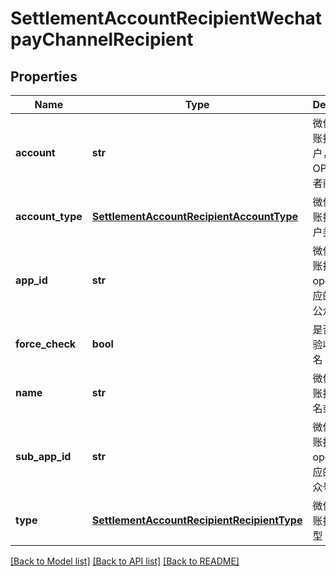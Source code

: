 # SettlementAccountRecipientWechatpayChannelRecipient

## Properties
Name | Type | Description | Notes
------------ | ------------- | ------------- | -------------
**account** | **str** | 微信支付分账接收方账户，OPENID或者商户号 | [optional] 
**account_type** | [**SettlementAccountRecipientAccountType**](SettlementAccountRecipientAccountType.md) | 微信支付分账接收方账户类型 | [optional] 
**app_id** | **str** | 微信支付分账接收方 openid 所对应的服务商公众号 ID | [optional] 
**force_check** | **bool** | 是否强制校验收款人姓名 | [optional] [default to False]
**name** | **str** | 微信支付分账接收方姓名或名称 | [optional] 
**sub_app_id** | **str** | 微信支付分账接收方 openid 所对应的商户公众号 ID | [optional] 
**type** | [**SettlementAccountRecipientRecipientType**](SettlementAccountRecipientRecipientType.md) | 微信支付分账接收方类型 | [optional] 

[[Back to Model list]](../README.md#documentation-for-models) [[Back to API list]](../README.md#documentation-for-api-endpoints) [[Back to README]](../README.md)



